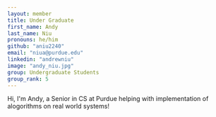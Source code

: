 ```yaml
---
layout: member
title: Under Graduate
first_name: Andy
last_name: Niu
pronouns: he/him
github: "aniu2240"
email: "niua@purdue.edu"
linkedin: "andrewniu"
image: "andy_niu.jpg"
group: Undergraduate Students
group_rank: 5
---
```


Hi, I'm Andy, a Senior in CS at Purdue helping with implementation of alogorithms on real world systems!
